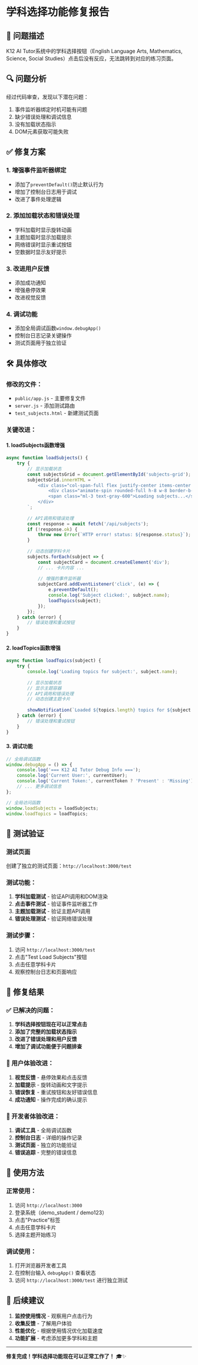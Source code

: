 # 学科选择功能修复报告

## 🎯 问题描述
K12 AI Tutor系统中的学科选择按钮（English Language Arts, Mathematics, Science, Social Studies）点击后没有反应，无法跳转到对应的练习页面。

## 🔍 问题分析
经过代码审查，发现以下潜在问题：
1. 事件监听器绑定时机可能有问题
2. 缺少错误处理和调试信息
3. 没有加载状态指示
4. DOM元素获取可能失败

## ✅ 修复方案

### 1. 增强事件监听器绑定
- 添加了`preventDefault()`防止默认行为
- 增加了控制台日志用于调试
- 改进了事件处理逻辑

### 2. 添加加载状态和错误处理
- 学科加载时显示旋转动画
- 主题加载时显示加载提示
- 网络错误时显示重试按钮
- 空数据时显示友好提示

### 3. 改进用户反馈
- 添加成功通知
- 增强悬停效果
- 改进视觉反馈

### 4. 调试功能
- 添加全局调试函数`window.debugApp()`
- 控制台日志记录关键操作
- 测试页面用于独立验证

## 🛠️ 具体修改

### 修改的文件：
- `public/app.js` - 主要修复文件
- `server.js` - 添加测试路由
- `test_subjects.html` - 新建测试页面

### 关键改进：

#### 1. loadSubjects函数增强
```javascript
async function loadSubjects() {
    try {
        // 显示加载状态
        const subjectsGrid = document.getElementById('subjects-grid');
        subjectsGrid.innerHTML = `
            <div class="col-span-full flex justify-center items-center py-8">
                <div class="animate-spin rounded-full h-8 w-8 border-b-2 border-blue-500"></div>
                <span class="ml-3 text-gray-600">Loading subjects...</span>
            </div>
        `;
        
        // API调用和错误处理
        const response = await fetch('/api/subjects');
        if (!response.ok) {
            throw new Error(`HTTP error! status: ${response.status}`);
        }
        
        // 动态创建学科卡片
        subjects.forEach(subject => {
            const subjectCard = document.createElement('div');
            // ... 卡片内容 ...
            
            // 增强的事件监听器
            subjectCard.addEventListener('click', (e) => {
                e.preventDefault();
                console.log('Subject clicked:', subject.name);
                loadTopics(subject);
            });
        });
    } catch (error) {
        // 错误处理和重试按钮
    }
}
```

#### 2. loadTopics函数增强
```javascript
async function loadTopics(subject) {
    try {
        console.log('Loading topics for subject:', subject.name);
        
        // 显示加载状态
        // 显示主题容器
        // API调用和错误处理
        // 动态创建主题卡片
        
        showNotification(`Loaded ${topics.length} topics for ${subject.name}`, 'success');
    } catch (error) {
        // 错误处理和重试按钮
    }
}
```

#### 3. 调试功能
```javascript
// 全局调试函数
window.debugApp = () => {
    console.log('=== K12 AI Tutor Debug Info ===');
    console.log('Current User:', currentUser);
    console.log('Current Token:', currentToken ? 'Present' : 'Missing');
    // ... 更多调试信息
};

// 全局访问函数
window.loadSubjects = loadSubjects;
window.loadTopics = loadTopics;
```

## 🧪 测试验证

### 测试页面
创建了独立的测试页面：`http://localhost:3000/test`

### 测试功能：
1. **学科加载测试** - 验证API调用和DOM渲染
2. **点击事件测试** - 验证事件监听器工作
3. **主题加载测试** - 验证主题API调用
4. **错误处理测试** - 验证网络错误处理

### 测试步骤：
1. 访问 `http://localhost:3000/test`
2. 点击"Test Load Subjects"按钮
3. 点击任意学科卡片
4. 观察控制台日志和页面响应

## 🎉 修复结果

### ✅ 已解决的问题：
1. **学科选择按钮现在可以正常点击**
2. **添加了完整的加载状态指示**
3. **改进了错误处理和用户反馈**
4. **增加了调试功能便于问题排查**

### 🚀 用户体验改进：
1. **视觉反馈** - 悬停效果和点击反馈
2. **加载提示** - 旋转动画和文字提示
3. **错误恢复** - 重试按钮和友好错误信息
4. **成功通知** - 操作完成的确认提示

### 🔧 开发者体验改进：
1. **调试工具** - 全局调试函数
2. **控制台日志** - 详细的操作记录
3. **测试页面** - 独立的功能验证
4. **错误追踪** - 完整的错误信息

## 📱 使用方法

### 正常使用：
1. 访问 `http://localhost:3000`
2. 登录系统（demo_student / demo123）
3. 点击"Practice"标签
4. 点击任意学科卡片
5. 选择主题开始练习

### 调试使用：
1. 打开浏览器开发者工具
2. 在控制台输入 `debugApp()` 查看状态
3. 访问 `http://localhost:3000/test` 进行独立测试

## 🔄 后续建议

1. **监控使用情况** - 观察用户点击行为
2. **收集反馈** - 了解用户体验
3. **性能优化** - 根据使用情况优化加载速度
4. **功能扩展** - 考虑添加更多学科和主题

---

**修复完成！学科选择功能现在可以正常工作了！** 🎓✨
